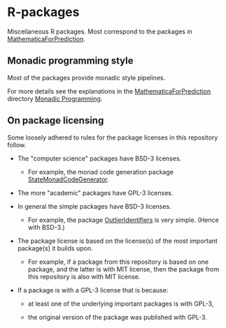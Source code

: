 # R-packages

Miscellaneous R packages. Most correspond to the packages in 
[MathematicaForPrediction](https://github.com/antononcube/MathematicaForPrediction).

## Monadic programming style

Most of the packages provide monadic style pipelines.

For more details see the explanations in the 
[MathematicaForPrediction](https://github.com/antononcube/MathematicaForPrediction)
directory
[Monadic Programming](https://github.com/antononcube/MathematicaForPrediction/tree/master/MonadicProgramming).



## On package licensing

Some loosely adhered to rules for the package licenses in this repository follow.

- The "computer science" packages have BSD-3 licenses.

  - For example, the monad code generation package 
    [StateMonadCodeGenerator](https://github.com/antononcube/R-packages/tree/master/StateMonadCodeGenerator). 

- The more "academic" packages have GPL-3 licenses.

- In general the simple packages have BSD-3 licenses.

  - For example, the package [OutlierIdentifiers](https://github.com/antononcube/R-packages/tree/master/OutlierIdentifiers) 
    is very simple. (Hence with BSD-3.)

- The package license is based on the license(s) of the most important package(s) it builds upon.

  - For example, if a package from this repository is based on one package, 
    and the latter is with MIT license, 
    then the package from this repository is also with MIT license. 

- If a package is with a GPL-3 license that is because:
 
  - at least one of the underlying important packages is with GPL-3,
   
  - the original version of the package was published with GPL-3.

